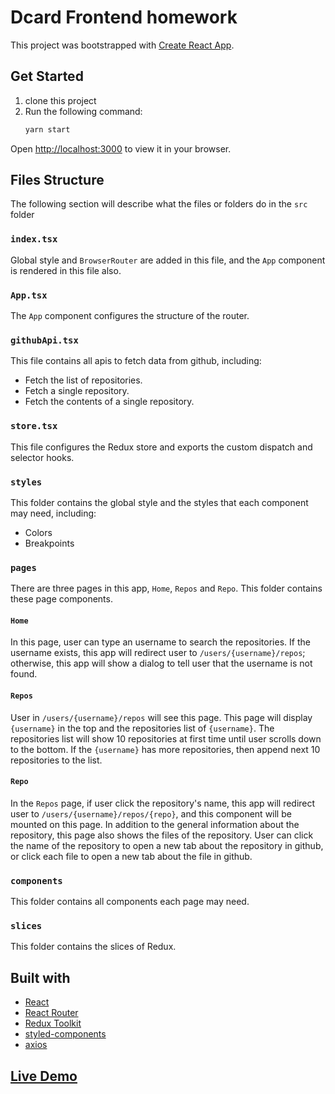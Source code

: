 # Dcard Frontend homework

This project was bootstrapped with [Create React App](https://github.com/facebook/create-react-app).

## Get Started

1. clone this project
2. Run the following command:
    ```bash
    yarn start
    ```

Open [http://localhost:3000](http://localhost:3000) to view it in your browser.

## Files Structure

The following section will describe what the files or folders do in the `src` folder

### `index.tsx` 

Global style and `BrowserRouter` are added in this file, and the `App` component is rendered in this file also.

### `App.tsx`

The `App` component configures the structure of the router.

### `githubApi.tsx`

This file contains all apis to fetch data from github, including:
- Fetch the list of repositories.
- Fetch a single repository.
- Fetch the contents of a single repository.

### `store.tsx`

This file configures the Redux store and exports the custom dispatch and selector hooks.

### `styles`

This folder contains the global style and the styles that each component may need, including:
- Colors
- Breakpoints

### `pages`

There are three pages in this app, `Home`, `Repos` and `Repo`. This folder contains these page components.

#### `Home`

In this page, user can type an username to search the repositories. If the username exists, this app will redirect user to `/users/{username}/repos`; otherwise, this app will show a dialog to tell user that the username is not found.

#### `Repos`

User in `/users/{username}/repos` will see this page. This page will display `{username}` in the top and the repositories list of `{username}`. The repositories list will show 10 repositories at first time until user scrolls down to the bottom. If the `{username}` has more repositories, then append next 10 repositories to the list.

#### `Repo`
In the `Repos` page, if user click the repository's name, this app will redirect user to `/users/{username}/repos/{repo}`, and this component will be mounted on this page. In addition to the general information about the repository, this page also shows the files of the repository. User can click the name of the repository to open a new tab about the repository in github, or click each file to open a new tab about the file in github.

### `components`

This folder contains all components each page may need.

### `slices`

This folder contains the slices of Redux.

## Built with

- [React](https://github.com/facebook/react)
- [React Router](https://github.com/remix-run/react-router)
- [Redux Toolkit](https://github.com/reduxjs/redux-toolkit)
- [styled-components](https://github.com/styled-components/styled-components)
- [axios](https://github.com/axios/axios)

## [Live Demo](https://dcard-homework.vercel.app/)
